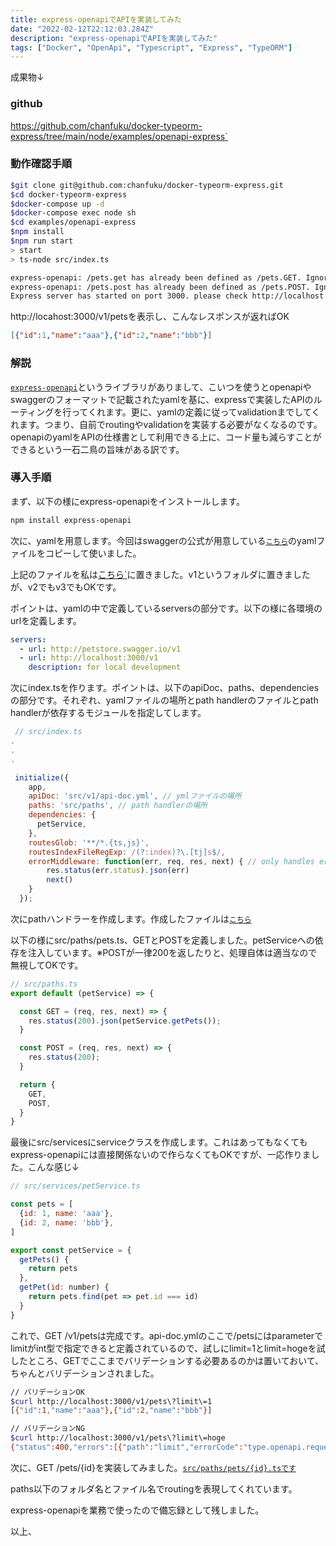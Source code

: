 ```yaml
---
title: express-openapiでAPIを実装してみた
date: "2022-02-12T22:12:03.284Z"
description: "express-openapiでAPIを実装してみた"
tags: ["Docker", "OpenApi", "Typescript", "Express", "TypeORM"]
---
```


成果物↓

### github
<a href="https://github.com/chanfuku/docker-typeorm-express/tree/main/node/examples/openapi-express">https://github.com/chanfuku/docker-typeorm-express/tree/main/node/examples/openapi-express`</a>

### 動作確認手順
```bash
$git clone git@github.com:chanfuku/docker-typeorm-express.git
$cd docker-typeorm-express
$docker-compose up -d
$docker-compose exec node sh
$cd examples/openapi-express
$npm install
$npm run start
> start
> ts-node src/index.ts

express-openapi: /pets.get has already been defined as /pets.GET. Ignoring the 2nd definition...
express-openapi: /pets.post has already been defined as /pets.POST. Ignoring the 2nd definition...
Express server has started on port 3000. please check http://localhost:3000/v1/pets
```

http://locahost:3000/v1/petsを表示し、こんなレスポンスが返ればOK

```json
[{"id":1,"name":"aaa"},{"id":2,"name":"bbb"}]
```

### 解説
<a href="https://github.com/kogosoftwarellc/open-api/tree/master/packages/express-openapi" target="_blank">`express-openapi`</a>というライブラリがありまして、こいつを使うとopenapiやswaggerのフォーマットで記載されたyamlを基に、expressで実装したAPIのルーティングを行ってくれます。更に、yamlの定義に従ってvalidationまでしてくれます。つまり、自前でroutingやvalidationを実装する必要がなくなるのです。openapiのyamlをAPIの仕様書として利用できる上に、コード量も減らすことができるという一石二鳥の旨味がある訳です。

### 導入手順
まず、以下の様にexpress-openapiをインストールします。

```bash
npm install express-openapi
```

次に、yamlを用意します。今回はswaggerの公式が用意している<a href="https://github.com/OAI/OpenAPI-Specification/blob/main/examples/v3.0/petstore.yaml" target="_blank">`こちら`</a>のyamlファイルをコピーして使いました。

上記のファイルを私は<a href="https://github.com/chanfuku/docker-typeorm-express/tree/main/node/examples/openapi-express/src/v1">こちら`</a>に置きました。v1というフォルダに置きましたが、v2でもv3でもOKです。

ポイントは、yamlの中で定義しているserversの部分です。以下の様に各環境のurlを定義します。

```yml
servers:
  - url: http://petstore.swagger.io/v1
  - url: http://localhost:3000/v1
    description: for local development
```

次にindex.tsを作ります。ポイントは、以下のapiDoc、paths、dependenciesの部分です。それぞれ、yamlファイルの場所とpath handlerのファイルとpath handlerが依存するモジュールを指定してします。

```js
 // src/index.ts
.
.
.

 initialize({
    app,
    apiDoc: 'src/v1/api-doc.yml', // ymlファイルの場所
    paths: 'src/paths', // path handlerの場所
    dependencies: {
      petService,
    },
    routesGlob: '**/*.{ts,js}',
    routesIndexFileRegExp: /(?:index)?\.[tj]s$/,
    errorMiddleware: function(err, req, res, next) { // only handles errors for /v3/*
        res.status(err.status).json(err)
        next()
    }
  });
```

次にpathハンドラーを作成します。作成したファイルは<a href="https://github.com/chanfuku/docker-typeorm-express/blob/main/node/examples/openapi-express/src/paths/pets.ts" target="_blank">`こちら`</a>

以下の様にsrc/paths/pets.ts、GETとPOSTを定義しました。petServiceへの依存を注入しています。※POSTが一律200を返したりと、処理自体は適当なので無視してOKです。

```js
// src/paths.ts
export default (petService) => {

  const GET = (req, res, next) => {
    res.status(200).json(petService.getPets());
  }

  const POST = (req, res, next) => {
    res.status(200);
  }

  return {
    GET,
    POST,
  }
}
```

最後にsrc/servicesにserviceクラスを作成します。これはあってもなくてもexpress-openapiには直接関係ないので作らなくてもOKですが、一応作りました。こんな感じ↓

```js
// src/services/petService.ts

const pets = [
  {id: 1, name: 'aaa'},
  {id: 2, name: 'bbb'},
]

export const petService = {
  getPets() {
    return pets
  },
  getPet(id: number) {
    return pets.find(pet => pet.id === id)
  }
}
```

これで、GET /v1/petsは完成です。api-doc.ymlのここで/petsにはparameterでlimitがint型で指定できると定義されているので、試しにlimit=1とlimit=hogeを試したところ、GETでここまでバリデーションする必要あるのかは置いておいて、ちゃんとバリデーションされました。

```bash
// バリデーションOK
$curl http://localhost:3000/v1/pets\?limit\=1
[{"id":1,"name":"aaa"},{"id":2,"name":"bbb"}]

// バリデーションNG
$curl http://localhost:3000/v1/pets\?limit\=hoge
{"status":400,"errors":[{"path":"limit","errorCode":"type.openapi.requestValidation","message":"must be integer","location":"query"}]}
```

次に、GET /pets/{id}を実装してみました。<a href="https://github.com/chanfuku/docker-typeorm-express/blob/main/node/examples/openapi-express/src/paths/pets/%7Bid%7D.ts" target="_blank">`src/paths/pets/{id}.tsです`</a>

paths以下のフォルダ名とファイル名でroutingを表現してくれています。

express-openapiを業務で使ったので備忘録として残しました。

以上、
